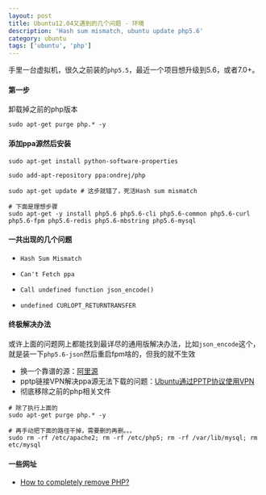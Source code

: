 ```yaml
---
layout: post
title: Ubuntu12.04又遇到的几个问题 - 环境
description: 'Hash sum mismatch, ubuntu update php5.6'
category: ubuntu
tags: ['ubuntu', 'php']
---
```


手里一台虚拟机，很久之前装的`php5.5`，最近一个项目想升级到5.6，或者7.0+。

#### 第一步

卸载掉之前的php版本

```
sudo apt-get purge php.* -y
```

#### 添加ppa源然后安装

```
sudo apt-get install python-software-properties

sudo add-apt-repository ppa:ondrej/php

sudo apt-get update # 这步就错了，死活Hash sum mismatch

# 下面是理想步骤
sudo apt-get -y install php5.6 php5.6-cli php5.6-common php5.6-curl php5.6-fpm php5.6-redis php5.6-mbstring php5.6-mysql
```

#### 一共出现的几个问题

* `Hash Sum Mismatch`

* `Can't Fetch ppa`

* `Call undefined function json_encode()`

* `undefined CURLOPT_RETURNTRANSFER`


#### 终极解决办法

或许上面的问题网上都能找到最详尽的通用版解决办法，比如`json_encode`这个，就是装一下`php5.6-json`然后重启fpm啥的，但我的就不生效

* 换一个靠谱的源：[阿里源][1]
* pptp链接VPN解决ppa源无法下载的问题：[Ubuntu通过PPTP协议使用VPN][2]
* 彻底移除之前的php相关文件

```
# 除了执行上面的
sudo apt-get purge php.* -y

# 再手动把下面的路径干掉，需要删的再删。。。
sudo rm -rf /etc/apache2; rm -rf /etc/php5; rm -rf /var/lib/mysql; rm etc/mysql
```

#### 一些网址

* [How to completely remove PHP?][3]

[1]:	http://mirrors.aliyun.com/help/ubuntu
[2]:	http://blog.fens.me/vpn-pptp-client-ubuntu/
[3]:	https://askubuntu.com/questions/59886/how-to-completely-remove-php
